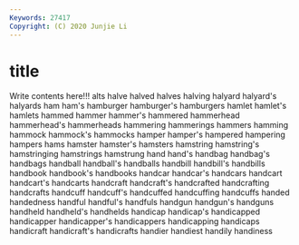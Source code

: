 ```yaml
---
Keywords: 27417
Copyright: (C) 2020 Junjie Li
---
```


# title

Write contents here!!!
alts 
halve 
halved 
halves 
halving 
halyard
halyard's 
halyards 
ham 
ham's 
hamburger 
hamburger's 
hamburgers 
hamlet 
hamlet's 
hamlets
hammed 
hammer 
hammer's 
hammered 
hammerhead 
hammerhead's 
hammerheads 
hammering 
hammerings 
hammers
hamming 
hammock 
hammock's 
hammocks 
hamper 
hamper's 
hampered 
hampering 
hampers 
hams
hamster 
hamster's 
hamsters 
hamstring 
hamstring's 
hamstringing 
hamstrings 
hamstrung 
hand 
hand's
handbag 
handbag's 
handbags 
handball 
handball's 
handballs 
handbill 
handbill's 
handbills 
handbook
handbook's 
handbooks 
handcar 
handcar's 
handcars 
handcart 
handcart's 
handcarts 
handcraft 
handcraft's
handcrafted 
handcrafting 
handcrafts 
handcuff 
handcuff's 
handcuffed 
handcuffing 
handcuffs 
handed 
handedness
handful 
handful's 
handfuls 
handgun 
handgun's 
handguns 
handheld 
handheld's 
handhelds 
handicap
handicap's 
handicapped 
handicapper 
handicapper's 
handicappers 
handicapping 
handicaps 
handicraft 
handicraft's 
handicrafts
handier 
handiest 
handily 
handiness 
